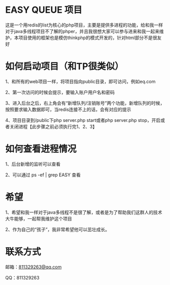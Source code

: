 # EASY QUEUE 项目
这是一个用redis的list为核心的php项目，主要是提供多进程的功能，给和我一样对于java多线程项目不了解的phper，并且我很想大家可以参与进来和我一起来维护，本项目使用的框架也是模仿thinkphp的模式开发的，针对html部分不是很友好

# 如何启动项目（和TP很类似）
1、和所有的web项目一样，将项目指向public目录，即可访问，例如eq.com

2、第一次访问的时候会提示，要输入账户用户名和密码

3、进入后台之后，右上角会有“新增队列/注销账号”两个功能，新增队列的时候，按照要求输入数据即可，当redis连接不上的话，会有对应的提示

4、项目目录到/public下php server.php start或者php server.php stop，开启或者关闭进程【此步骤之前必须执行完1、2、3】

# 如何查看进程情况
1、后台新增的监听可以查看

2、可以通过 ps -ef | grep EASY 查看

# 希望
1、希望和我一样对于java多线程不是很了解，或者是为了帮助我们这群人的技术大牛能够，一起帮我维护这个项目

2、作为自己的“孩子”，我非常希望他可以茁壮成长。

# 联系方式

邮箱：811329263@qq.com

QQ：811329263
